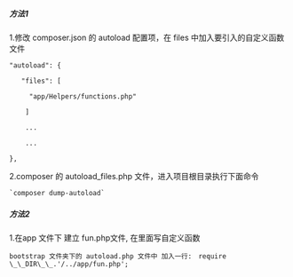 ##### 方法1

1.修改 composer.json 的 autoload 配置项，在 files 中加入要引入的自定义函数文件

`"autoload": {`

`	"files": [`

`	  "app/Helpers/functions.php"`

`	 ]`

`	 ...`

`	 ...`

`},`

2.composer 的 autoload\_files.php 文件，进入项目根目录执行下面命令

	`composer dump-autoload`



##### 方法2

1.在app 文件下 建立 fun.php文件, 在里面写自定义函数

    bootstrap 文件夹下的 autoload.php 文件中 加入一行:　require \_\_DIR\_\_.'/../app/fun.php';





